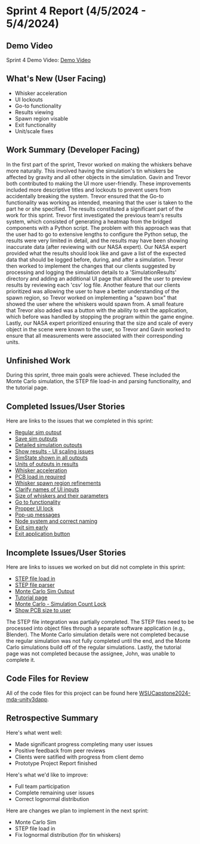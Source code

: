 # Sprint 4 Report (4/5/2024 - 5/4/2024)


## Demo Video
Sprint 4 Demo Video: [Demo Video](https://youtu.be/_qFKNdXabYY)   

## What's New (User Facing)
 * Whisker acceleration
 * UI lockouts
 * Go-to functionality
 * Results viewing
 * Spawn region visable
 * Exit functionality
 * Unit/scale fixes


## Work Summary (Developer Facing)

In the first part of the sprint, Trevor worked on making the whiskers behave more naturally. This involved having the simulation's tin whiskers be affected by gravity and all other objects in the simulation. Gavin and Trevor both contributed to making the UI more user-friendly. These improvements included more descriptive titles and lockouts to prevent users from accidentally breaking the system. Trevor ensured that the Go-to functionality was working as intended, meaning that the user is taken to the part he or she specified. The results constituted a significant part of the work for this sprint. Trevor first investigated the previous team's results system, which consisted of generating a heatmap from the bridged components with a Python script. The problem with this approach was that the user had to go to extensive lengths to configure the Python setup, the results were very limited in detail, and the results may have been showing inaccurate data (after reviewing with our NASA expert). Our NASA expert provided what the results should look like and gave a list of the expected data that should be logged before, during, and after a simulation. Trevor then worked to implement the changes that our clients suggested by processing and logging the simulation details to a 'SimulationResults' directory and adding an additional UI page that allowed the user to preview results by reviewing each 'csv' log file. Another feature that our clients prioritized was allowing the user to have a better understanding of the spawn region, so Trevor worked on implementing a "spawn box" that showed the user where the whiskers would spawn from. A small feature that Trevor also added was a button with the ability to exit the application, which before was handled by stopping the program within the game engine. Lastly, our NASA expert prioritized ensuring that the size and scale of every object in the scene were known to the user, so Trevor and Gavin worked to ensure that all measurements were associated with their corresponding units.

## Unfinished Work

During this sprint, three main goals were achieved. These included the Monte Carlo simulation, the STEP file load-in and parsing functionality, and the tutorial page.

## Completed Issues/User Stories
Here are links to the issues that we completed in this sprint:

 * [Regular sim output](https://github.com/WSUCptSCapstone-S24-F24/-mda-unity3dapp-/issues/23)
 * [Save sim outputs](https://github.com/WSUCptSCapstone-S24-F24/-mda-unity3dapp-/issues/40)
 * [Detailed simulation outputs](https://github.com/WSUCptSCapstone-S24-F24/-mda-unity3dapp-/issues/37)
 * [Show results - UI scaling issues](https://github.com/WSUCptSCapstone-S24-F24/-mda-unity3dapp-/issues/44)
 * [SimState shown in all outputs](https://github.com/WSUCptSCapstone-S24-F24/-mda-unity3dapp-/issues/42)
 * [Units of outputs in results](https://github.com/WSUCptSCapstone-S24-F24/-mda-unity3dapp-/issues/47)
 * [Whisker acceleration](https://github.com/WSUCptSCapstone-S24-F24/-mda-unity3dapp-/issues/24)
 * [PCB load in required](https://github.com/WSUCptSCapstone-S24-F24/-mda-unity3dapp-/issues/30)
 * [Whisker spawn region refinements](https://github.com/WSUCptSCapstone-S24-F24/-mda-unity3dapp-/issues/19)
 * [Clarify names of UI inputs](https://github.com/WSUCptSCapstone-S24-F24/-mda-unity3dapp-/issues/38)
 * [Size of whiskers and their parameters](https://github.com/WSUCptSCapstone-S24-F24/-mda-unity3dapp-/issues/17)
 * [Go to functionality](https://github.com/WSUCptSCapstone-S24-F24/-mda-unity3dapp-/issues/27)
 * [Propper UI lock](https://github.com/WSUCptSCapstone-S24-F24/-mda-unity3dapp-/issues/25)
 * [Pop-up messages](https://github.com/WSUCptSCapstone-S24-F24/-mda-unity3dapp-/issues/16)
 * [Node system and correct naming](https://github.com/WSUCptSCapstone-S24-F24/-mda-unity3dapp-/issues/6)
 * [Exit sim early](https://github.com/WSUCptSCapstone-S24-F24/-mda-unity3dapp-/issues/41)
 * [Exit application button](https://github.com/WSUCptSCapstone-S24-F24/-mda-unity3dapp-/issues/49)
 
 ## Incomplete Issues/User Stories
 Here are links to issues we worked on but did not complete in this sprint:
 
 * [STEP file load in](https://github.com/WSUCptSCapstone-S24-F24/-mda-unity3dapp-/issues/35) 
 * [STEP file parser](https://github.com/WSUCptSCapstone-S24-F24/-mda-unity3dapp-/issues/36)
 * [Monte Carlo Sim Output](https://github.com/WSUCptSCapstone-S24-F24/-mda-unity3dapp-/issues/22)
 * [Tutorial page](https://github.com/WSUCptSCapstone-S24-F24/-mda-unity3dapp-/issues/15)
 * [Monte Carlo - Simulation Count Lock](https://github.com/WSUCptSCapstone-S24-F24/-mda-unity3dapp-/issues/43)
 * [Show PCB size to user](https://github.com/WSUCptSCapstone-S24-F24/-mda-unity3dapp-/issues/20)
 
The STEP file integration was partially completed. The STEP files need to be processed into object files through a separate software application (e.g., Blender). The Monte Carlo simulation details were not completed because the regular simulation was not fully completed until the end, and the Monte Carlo simulations build off of the regular simulations. Lastly, the tutorial page was not completed because the assignee, John, was unable to complete it.

## Code Files for Review
All of the code files for this project can be found here [WSUCapstone2024-mda-unity3dapp](https://github.com/WSUCptSCapstone-S24-F24/-mda-unity3dapp-).
 
## Retrospective Summary
Here's what went well:
  * Made significant progress completing many user issues
  * Positive feedback from peer reviews 
  * Clients were satified with progress from client demo 
  * Prototype Project Report finished
 
Here's what we'd like to improve:
   * Full team participation
   * Complete remaining user issues
   * Correct lognormal distribution
  
Here are changes we plan to implement in the next sprint:
   * Monte Carlo Sim
   * STEP file load in
   * Fix lognormal distribution (for tin whiskers)